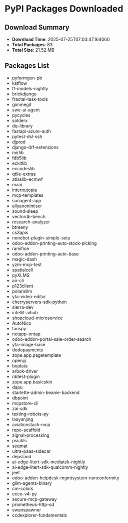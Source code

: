 # PyPI Packages Downloaded

## Download Summary
- **Download Time**: 2025-07-25T07:03:47.164060
- **Total Packages**: 83
- **Total Size**: 21.52 MB

## Packages List
- pyformgen-pb
- kstflow
- tf-models-nightly
- brickdjango
- fractal-task-tools
- gimmegit
- swe-ai-agent
- pycycles
- solderx
- dq-library
- fastapi-azure-auth
- pytest-dsl-ssh
- djprod
- django-drf-extensions
- mirlib
- fdb5lib
- eckitlib
- eccodeslib
- qtile-extras
- atlaslib-ecmwf
- maai
- internutopia
- mcp-templates
- sunagent-app
- allyanonimiser
- sound-sleep
- vectordb-bench
- research-analyzer
- btreeny
- cs3apis
- nonebot-plugin-simple-setu
- odoo-addon-printing-auto-stock-picking
- ramifice
- odoo-addon-printing-auto-base
- magic-dash
- yzm-mcp-test
- spatialcell
- pyXLMS
- air-cli
- p123client
- polarisllm
- yta-video-editor
- cherryservers-sdk-python
- sierra-dev
- intellif-aihub
- shopcloud-microservice
- AutoNico
- taospy
- netapp-ontap
- odoo-addon-portal-sale-order-search
- yta-image-base
- dodopayments
- zope.app.pagetemplate
- openjij
- bojdata
- arbok-driver
- nbtest-plugin
- zope.app.basicskin
- dapu
- starlette-admin-beanie-backend
- dbpoint
- mcpstore-cli
- zai-sdk
- texting-robots-py
- laoyanjing
- aviationstack-mcp
- repo-scaffold
- zignal-processing
- psiutils
- seqmat
- ultra-paas-sidecar
- depsland
- ai-edge-litert-sdk-mediatek-nightly
- ai-edge-litert-sdk-qualcomm-nightly
- jeet
- odoo-addon-helpdesk-mgmtsystem-nonconformity
- gllm-agents-binary
- cm-colors
- ecco-v4-py
- secure-mcp-gateway
- prometheus-http-sd
- swanspawner
- ccdexplorer-fundamentals
